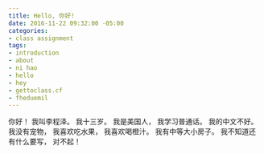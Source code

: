 ```yaml
---
title: Hello, 你好!
date: 2016-11-22 09:32:00 -05:00
categories:
- class assignment
tags:
- introduction
- about
- ni hao
- hello
- hey
- gettoclass.cf
- fheduemil
---
```


你好！ 我叫李程泽。 我十三岁。 我是美国人， 我学习普通话。 我的中文不好。 我没有宠物， 我喜欢吃水果， 我喜欢喝橙汁。 我有中等大小房子。 我不知道还有什么要写， 对不起！